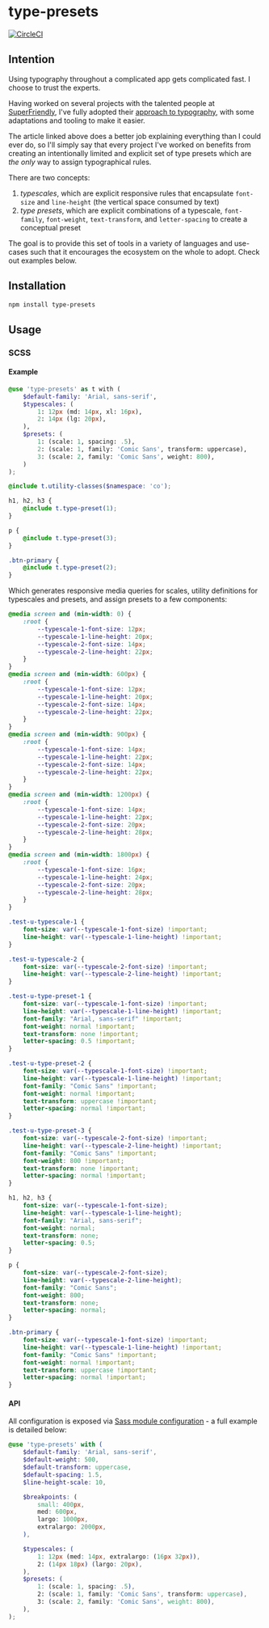 type-presets
============

[![CircleCI](https://circleci.com/gh/tshelburne/type-presets.svg?style=svg)](https://circleci.com/gh/tshelburne/type-presets)

## Intention

Using typography throughout a complicated app gets complicated fast. I choose to trust the experts.

Having worked on several projects with the talented people at [SuperFriendly](https://superfriendlydesign.systems/about/), I've fully adopted their [approach to typography](https://superfriendlydesign.systems/articles/typography-in-design-systems/), with some adaptations and tooling to make it easier.

The article linked above does a better job explaining everything than I could ever do, so I'll simply say that every project I've worked on benefits from creating an intentionally limited and explicit set of type presets which are *the only* way to assign typographical rules.

There are two concepts:

1. *typescales*, which are explicit responsive rules that encapsulate `font-size` and `line-height` (the vertical space consumed by text)
1. *type presets*, which are explicit combinations of a typescale, `font-family`, `font-weight`, `text-transform`, and `letter-spacing` to create a conceptual preset

The goal is to provide this set of tools in a variety of languages and use-cases such that it encourages the ecosystem on the whole to adopt. Check out examples below.

## Installation

```bash
npm install type-presets
```

## Usage

### SCSS

#### Example

```scss
@use 'type-presets' as t with (
	$default-family: 'Arial, sans-serif',
	$typescales: (
		1: 12px (md: 14px, xl: 16px),
		2: 14px (lg: 20px),
	),
	$presets: (
		1: (scale: 1, spacing: .5),
		2: (scale: 1, family: 'Comic Sans', transform: uppercase),
		3: (scale: 2, family: 'Comic Sans', weight: 800),
	)
);

@include t.utility-classes($namespace: 'co');

h1, h2, h3 {
	@include t.type-preset(1);
}

p {
	@include t.type-preset(3);
}

.btn-primary {
	@include t.type-preset(2);
}
```

Which generates responsive media queries for scales, utility definitions for typescales and presets, and assign presets to a few components:

```css
@media screen and (min-width: 0) {
	:root {
		--typescale-1-font-size: 12px;
		--typescale-1-line-height: 20px;
		--typescale-2-font-size: 14px;
		--typescale-2-line-height: 22px;
	}
}
@media screen and (min-width: 600px) {
	:root {
		--typescale-1-font-size: 12px;
		--typescale-1-line-height: 20px;
		--typescale-2-font-size: 14px;
		--typescale-2-line-height: 22px;
	}
}
@media screen and (min-width: 900px) {
	:root {
		--typescale-1-font-size: 14px;
		--typescale-1-line-height: 22px;
		--typescale-2-font-size: 14px;
		--typescale-2-line-height: 22px;
	}
}
@media screen and (min-width: 1200px) {
	:root {
		--typescale-1-font-size: 14px;
		--typescale-1-line-height: 22px;
		--typescale-2-font-size: 20px;
		--typescale-2-line-height: 28px;
	}
}
@media screen and (min-width: 1800px) {
	:root {
		--typescale-1-font-size: 16px;
		--typescale-1-line-height: 24px;
		--typescale-2-font-size: 20px;
		--typescale-2-line-height: 28px;
	}
}

.test-u-typescale-1 {
	font-size: var(--typescale-1-font-size) !important;
	line-height: var(--typescale-1-line-height) !important;
}

.test-u-typescale-2 {
	font-size: var(--typescale-2-font-size) !important;
	line-height: var(--typescale-2-line-height) !important;
}

.test-u-type-preset-1 {
	font-size: var(--typescale-1-font-size) !important;
	line-height: var(--typescale-1-line-height) !important;
	font-family: "Arial, sans-serif" !important;
	font-weight: normal !important;
	text-transform: none !important;
	letter-spacing: 0.5 !important;
}

.test-u-type-preset-2 {
	font-size: var(--typescale-1-font-size) !important;
	line-height: var(--typescale-1-line-height) !important;
	font-family: "Comic Sans" !important;
	font-weight: normal !important;
	text-transform: uppercase !important;
	letter-spacing: normal !important;
}

.test-u-type-preset-3 {
	font-size: var(--typescale-2-font-size) !important;
	line-height: var(--typescale-2-line-height) !important;
	font-family: "Comic Sans" !important;
	font-weight: 800 !important;
	text-transform: none !important;
	letter-spacing: normal !important;
}

h1, h2, h3 {
	font-size: var(--typescale-1-font-size);
	line-height: var(--typescale-1-line-height);
	font-family: "Arial, sans-serif";
	font-weight: normal;
	text-transform: none;
	letter-spacing: 0.5;
}

p {
	font-size: var(--typescale-2-font-size);
	line-height: var(--typescale-2-line-height);
	font-family: "Comic Sans";
	font-weight: 800;
	text-transform: none;
	letter-spacing: normal;
}

.btn-primary {
	font-size: var(--typescale-1-font-size) !important;
	line-height: var(--typescale-1-line-height) !important;
	font-family: "Comic Sans" !important;
	font-weight: normal !important;
	text-transform: uppercase !important;
	letter-spacing: normal !important;
}
```

#### API

All configuration is exposed via [Sass module configuration](https://sass-lang.com/documentation/at-rules/use#configuration) - a full example is detailed below:

```scss
@use 'type-presets' with (
	$default-family: 'Arial, sans-serif',
	$default-weight: 500,
	$default-transform: uppercase,
	$default-spacing: 1.5,
	$line-height-scale: 10,

	$breakpoints: (
		small: 400px,
		med: 600px,
		largo: 1000px,
		extralargo: 2000px,
	),

	$typescales: (
		1: 12px (med: 14px, extralargo: (16px 32px)),
		2: (14px 18px) (largo: 20px),
	),
	$presets: (
		1: (scale: 1, spacing: .5),
		2: (scale: 1, family: 'Comic Sans', transform: uppercase),
		3: (scale: 2, family: 'Comic Sans', weight: 800),
	),
);
```
